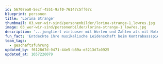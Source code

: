```yaml
---
id: 56707ea0-5ecf-4551-9af0-76147c5ff67c
blueprint: personen
title: 'Lorina Strange'
thumbnail: 03_wer-wir-sind/personenbilder/lorina-strange-1_lowres.jpg
image: 03_wer-wir-sind/personenbilder/lorina-strange-1_lowres.jpg
description: '...jongliert virtuoser mit Worten und Zahlen als mit Noten und Tönen. Ihr Bedürfnis, Kunst möglich zu machen und für Musik zu begeistern, führte sie über Musikwissenschaft, Dramaturgie und Musikvermittlung in die Stegreif-Geschäftsführung.'
fun_fact: 'Entdeckte ihre musikalische Leidenschaft beim Kontrabassspielen und hat immer noch ein großes Herz für tiefe Töne.'
team_tags:
  - geschaftsfuhrung
updated_by: f6128d7d-0471-44e5-b89a-e3213d7a0925
updated_at: 1657220079
---
```

